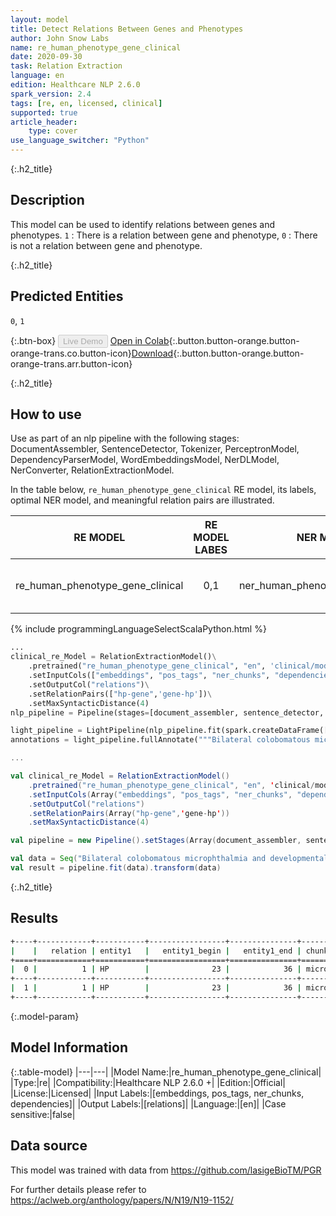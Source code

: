 ```yaml
---
layout: model
title: Detect Relations Between Genes and Phenotypes
author: John Snow Labs
name: re_human_phenotype_gene_clinical
date: 2020-09-30
task: Relation Extraction
language: en
edition: Healthcare NLP 2.6.0
spark_version: 2.4
tags: [re, en, licensed, clinical]
supported: true
article_header:
    type: cover
use_language_switcher: "Python"
---
```


{:.h2_title}
## Description
This model can be used to identify relations between genes and phenotypes. `1` : There is a relation between gene and phenotype, `0` : There is not a relation between gene and phenotype.

{:.h2_title}
## Predicted Entities

`0`, `1`

{:.btn-box}
<button class="button button-orange" disabled>Live Demo</button>
[Open in Colab](https://colab.research.google.com/github/JohnSnowLabs/spark-nlp-workshop/blob/master/tutorials/Certification_Trainings/Healthcare/10.Clinical_Relation_Extraction.ipynb){:.button.button-orange.button-orange-trans.co.button-icon}[Download](https://s3.amazonaws.com/auxdata.johnsnowlabs.com/clinical/models/re_human_phenotype_gene_clinical_en_2.5.5_2.4_1598560152543.zip){:.button.button-orange.button-orange-trans.arr.button-icon}

{:.h2_title}
## How to use

Use as part of an nlp pipeline with the following stages: DocumentAssembler, SentenceDetector, Tokenizer, PerceptronModel, DependencyParserModel, WordEmbeddingsModel, NerDLModel, NerConverter, RelationExtractionModel.


In the table below, `re_human_phenotype_gene_clinical` RE model, its labels, optimal NER model, and meaningful relation pairs are illustrated.

 |             RE MODEL             | RE MODEL LABES |             NER MODEL             | RE PAIRS                  |
 |:--------------------------------:|:--------------:|:---------------------------------:|---------------------------|
 | re_human_phenotype_gene_clinical |       0,1      | ner_human_phenotype_gene_clinical | [“No need to set pairs.”] |
 

<div class="tabs-box" markdown="1">

{% include programmingLanguageSelectScalaPython.html %}

```python
...
clinical_re_Model = RelationExtractionModel()\
    .pretrained("re_human_phenotype_gene_clinical", "en", 'clinical/models')\
    .setInputCols(["embeddings", "pos_tags", "ner_chunks", "dependencies"])\
    .setOutputCol("relations")\
    .setRelationPairs(["hp-gene",'gene-hp'])\
    .setMaxSyntacticDistance(4)
nlp_pipeline = Pipeline(stages=[document_assembler, sentence_detector, tokenizer, pos_tagger, dependecy_parser, word_embeddings, clinical_ner, ner_converter, clinical_re_Model])

light_pipeline = LightPipeline(nlp_pipeline.fit(spark.createDataFrame([['']]).toDF("text")))
annotations = light_pipeline.fullAnnotate("""Bilateral colobomatous microphthalmia and developmental delay in whom genetic studies identified a homozygous TENM3""")

```

```scala
...

val clinical_re_Model = RelationExtractionModel()
    .pretrained("re_human_phenotype_gene_clinical", "en", 'clinical/models')
    .setInputCols(Array("embeddings", "pos_tags", "ner_chunks", "dependencies"))
    .setOutputCol("relations")
    .setRelationPairs(Array("hp-gene",'gene-hp'))
    .setMaxSyntacticDistance(4)

val pipeline = new Pipeline().setStages(Array(document_assembler, sentence_detector, tokenizer, pos_tagger, dependecy_parser, word_embeddings, clinical_ner, ner_converter, clinical_re_Model))

val data = Seq("Bilateral colobomatous microphthalmia and developmental delay in whom genetic studies identified a homozygous TENM3").toDF("text")
val result = pipeline.fit(data).transform(data)
```

</div>

{:.h2_title}
## Results

```bash
+----+------------+-----------+-----------------+---------------+---------------------+-----------+-----------------+---------------+---------------------+--------------+
|    |   relation | entity1   |   entity1_begin |   entity1_end | chunk1              | entity2   |   entity2_begin |   entity2_end | chunk2              |   confidence |
+====+============+===========+=================+===============+=====================+===========+=================+===============+=====================+==============+
|  0 |          1 | HP        |              23 |            36 | microphthalmia      | HP        |              42 |            60 | developmental delay |     0.999954 |
+----+------------+-----------+-----------------+---------------+---------------------+-----------+-----------------+---------------+---------------------+--------------+
|  1 |          1 | HP        |              23 |            36 | microphthalmia      | GENE      |             110 |           114 | TENM3               |     0.999999 |
+----+------------+-----------+-----------------+---------------+---------------------+-----------+-----------------+---------------+---------------------+--------------+
```
{:.model-param}
## Model Information

{:.table-model}
|---|---|
|Model Name:|re_human_phenotype_gene_clinical|
|Type:|re|
|Compatibility:|Healthcare NLP 2.6.0 +|
|Edition:|Official|
|License:|Licensed|
|Input Labels:|[embeddings, pos_tags, ner_chunks, dependencies]|
|Output Labels:|[relations]|
|Language:|[en]|
|Case sensitive:|false|

## Data source
This model was trained with data from https://github.com/lasigeBioTM/PGR

For further details please refer to https://aclweb.org/anthology/papers/N/N19/N19-1152/
